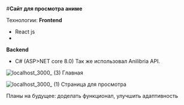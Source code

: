#**Сайт для просмотра аниме**

Технологии: 
**Frontend**
- React js
- 
**Backend**
- C# (ASP>NET core 8.0)
Так же использовал Anilibria API.
 
![localhost_3000_ (3)](https://github.com/user-attachments/assets/d811fee9-7c36-4a53-a4a8-daf0c31b862e)
Главная

![localhost_3000_ (1)](https://github.com/user-attachments/assets/1b2b61eb-3fea-4167-b213-2f2db94df367)
Страница для просмотра

Планы на будущее: доделать функционал, улучшить адаптивность
